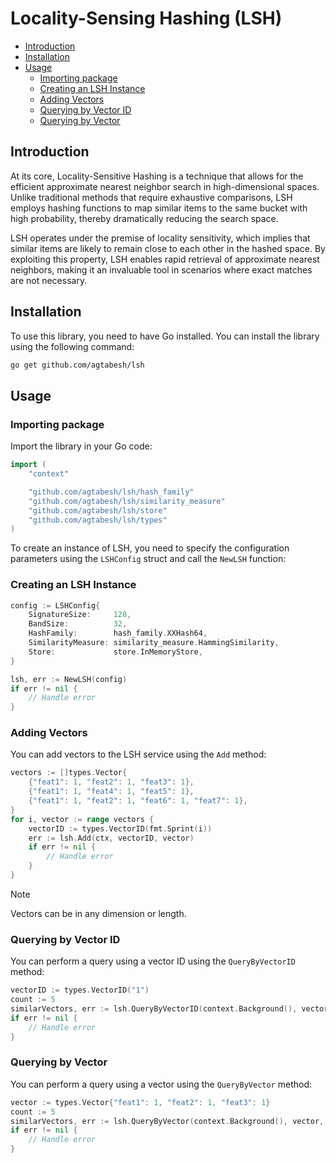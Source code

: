 # Locality-Sensing Hashing (LSH)

- [Introduction](#introduction)
- [Installation](#installation)
- [Usage](#usage)
    - [Importing package](#importing-package)
    - [Creating an LSH Instance](#creating-an-lsh-Instance)
    - [Adding Vectors](#adding-vectors)
    - [Querying by Vector ID](#querying-by-vector-id)
    - [Querying by Vector](#querying-by-vector)

## Introduction

At its core, Locality-Sensitive Hashing is a technique that allows for the efficient approximate nearest neighbor search in high-dimensional spaces. Unlike traditional methods that require exhaustive comparisons, LSH employs hashing functions to map similar items to the same bucket with high probability, thereby dramatically reducing the search space.

LSH operates under the premise of locality sensitivity, which implies that similar items are likely to remain close to each other in the hashed space. By exploiting this property, LSH enables rapid retrieval of approximate nearest neighbors, making it an invaluable tool in scenarios where exact matches are not necessary.

## Installation

To use this library, you need to have Go installed. You can install the library using the following command:

```bash
go get github.com/agtabesh/lsh
```

## Usage

### Importing package

Import the library in your Go code:

```go
import (
    "context"

    "github.com/agtabesh/lsh/hash_family"
    "github.com/agtabesh/lsh/similarity_measure"
    "github.com/agtabesh/lsh/store"
    "github.com/agtabesh/lsh/types"
)
```

To create an instance of LSH, you need to specify the configuration parameters using the `LSHConfig` struct and call the `NewLSH` function:

### Creating an LSH Instance

```go
config := LSHConfig{
    SignatureSize:     128,
    BandSize:          32,
    HashFamily:        hash_family.XXHash64,
    SimilarityMeasure: similarity_measure.HammingSimilarity,
    Store:             store.InMemoryStore,
}

lsh, err := NewLSH(config)
if err != nil {
    // Handle error
}
```

### Adding Vectors
You can add vectors to the LSH service using the `Add` method:

```go
vectors := []types.Vector{
    {"feat1": 1, "feat2": 1, "feat3": 1},
    {"feat1": 1, "feat4": 1, "feat5": 1},
    {"feat1": 1, "feat2": 1, "feat6": 1, "feat7": 1},
}
for i, vector := range vectors {
    vectorID := types.VectorID(fmt.Sprint(i))
    err := lsh.Add(ctx, vectorID, vector)
    if err != nil {
        // Handle error
    }
}
```

> [!NOTE]  
> Vectors can be in any dimension or length.

### Querying by Vector ID

You can perform a query using a vector ID using the `QueryByVectorID` method:

```go
vectorID := types.VectorID("1")
count := 5
similarVectors, err := lsh.QueryByVectorID(context.Background(), vectorID, count)
if err != nil {
    // Handle error
}
```

### Querying by Vector

You can perform a query using a vector using the `QueryByVector` method:

```go
vector := types.Vector{"feat1": 1, "feat2": 1, "feat3": 1}
count := 5
similarVectors, err := lsh.QueryByVector(context.Background(), vector, count)
if err != nil {
    // Handle error
}
```


